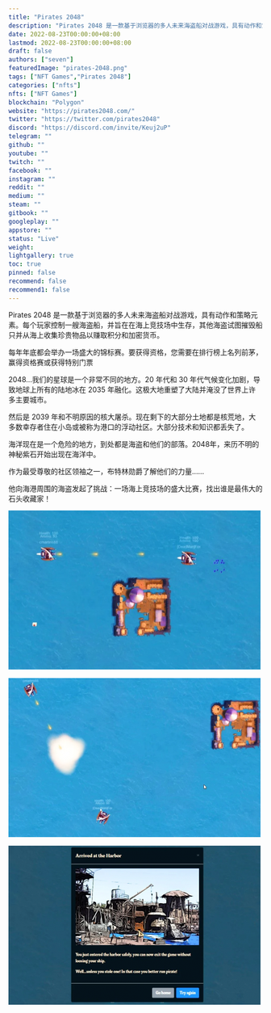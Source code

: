```yaml
---
title: "Pirates 2048"
description: "Pirates 2048 是一款基于浏览器的多人未来海盗船对战游戏，具有动作和策略元素。"
date: 2022-08-23T00:00:00+08:00
lastmod: 2022-08-23T00:00:00+08:00
draft: false
authors: ["seven"]
featuredImage: "pirates-2048.png"
tags: ["NFT Games","Pirates 2048"]
categories: ["nfts"]
nfts: ["NFT Games"]
blockchain: "Polygon"
website: "https://pirates2048.com/"
twitter: "https://twitter.com/pirates2048"
discord: "https://discord.com/invite/Keuj2uP"
telegram: ""
github: ""
youtube: ""
twitch: ""
facebook: ""
instagram: ""
reddit: ""
medium: ""
steam: ""
gitbook: ""
googleplay: ""
appstore: ""
status: "Live"
weight: 
lightgallery: true
toc: true
pinned: false
recommend: false
recommend1: false
---
```

Pirates 2048 是一款基于浏览器的多人未来海盗船对战游戏，具有动作和策略元素。每个玩家控制一艘海盗船，并旨在在海上竞技场中生存，其他海盗试图摧毁船只并从海上收集珍贵物品以赚取积分和加密货币。

每年年底都会举办一场盛大的锦标赛。要获得资格，您需要在排行榜上名列前茅，赢得资格赛或获得特别门票

2048...我们的星球是一个非常不同的地方。20 年代和 30 年代气候变化加剧，导致地球上所有的陆地冰在 2035 年融化。这极大地重塑了大陆并淹没了世界上许多主要城市。

然后是 2039 年和不明原因的核大屠杀。现在剩下的大部分土地都是核荒地，大多数幸存者住在小岛或被称为港口的浮动社区。大部分技术和知识都丢失了。

海洋现在是一个危险的地方，到处都是海盗和他们的部落。2048年，来历不明的神秘紫石开始出现在海洋中。

作为最受尊敬的社区领袖之一，布特林勋爵了解他们的力量……

他向海港周围的海盗发起了挑战：一场海上竞技场的盛大比赛，找出谁是最伟大的石头收藏家！

![1](1661236514686.jpg)

![2](1661236534478.jpg)

![3](1661236543687.jpg)